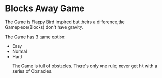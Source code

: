 # Blocks Away Game
The Game is Flappy Bird inspired but theirs a difference,the Gamepiece(Blocks) don't have gravity.


The Game has 3 game option: 
<ul>
  <li>Easy</li>
  <li>Normal</li>
  <li>Hard</li> 

The Game is full of obstacles. 
There's only one rule; never get hit with a series of Obstacles.

